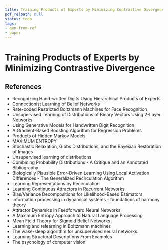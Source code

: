 ```yaml
---
title: Training Products of Experts by Minimizing Contrastive Divergence
pdf_relpath: null
status: todo
tags:
- gen-from-ref
- paper
---
```


# Training Products of Experts by Minimizing Contrastive Divergence

## References

- Recognizing Hand-written Digits Using Hierarchical Products of Experts
- Connectionist Learning of Belief Networks
- Rate-coded Restricted Boltzmann Machines for Face Recognition
- Unsupervised Learning of Distributions of Binary Vectors Using 2-Layer Networks
- Using Generative Models for Handwritten Digit Recognition
- A Gradient-Based Boosting Algorithm for Regression Problems
- Products of Hidden Markov Models
- MAXIMUM ENTROPY
- Stochastic Relaxation, Gibbs Distributions, and the Bayesian Restoration of Images
- Unsupervised learning of distributions
- Combining Probability Distributions - A Critique and an Annotated Bibliography
- Biologically Plausible Error-Driven Learning Using Local Activation Differences - The Generalized Recirculation Algorithm
- Learning Representations by Recirculation
- Learning Continuous Attractors in Recurrent Networks
- Bias/Variance Decompositions for Likelihood-Based Estimators
- Information processing in dynamical systems - foundations of harmony theory
- Attractor Dynamics in Feedforward Neural Networks
- A Maximum Entropy Approach to Natural Language Processing
- Mean Field Theory for Sigmoid Belief Networks
- Learning and relearning in Boltzmann machines
- The wake-sleep algorithm for unsupervised neural networks.
- Learning Structural Descriptions From Examples
- The psychology of computer vision
